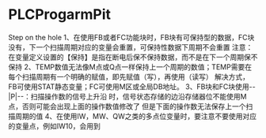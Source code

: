 # PLCProgarmPit
Step on the hole
1、在使用FB或者FC功能块时，FB块有可保持型的数据，FC块没有，下一个扫描周期对应的变量会重置，可保持性数据下周期不会重置
  注意：在变量定义设置的【保持】是指在断电后保不保持数据，而不是在下一个周期保不保持
2、TEMP数值无法像M点或Q点一样保持上一个周期的数值；TEMP需要在每个扫描周期有一个明确的赋值，即先赋值（写），再使用（读写）
  解决方式，FB可使用STAT静态变量；FC可使用M区或全局DB地址。
3、FB块和FC块使用--|P|--：扫描操作数的信号上升沿 时，信号状态存储的边沿存储器位不能使用M点，否则可能会出现上面的操作数值修改了
  但是下面的操作数无法保存上一个扫描周期的值
4、在使用IW，MW、QW之类的多点位变量时，要注意不要使用对应的变量点，例如IW10，会用到

